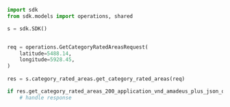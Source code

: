 <!-- Start SDK Example Usage -->
```python
import sdk
from sdk.models import operations, shared

s = sdk.SDK()


req = operations.GetCategoryRatedAreasRequest(
    latitude=5488.14,
    longitude=5928.45,
)
    
res = s.category_rated_areas.get_category_rated_areas(req)

if res.get_category_rated_areas_200_application_vnd_amadeus_plus_json_object is not None:
    # handle response
```
<!-- End SDK Example Usage -->